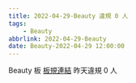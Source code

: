 ```yaml
---
title: 2022-04-29-Beauty 違規 0 人
tags:
    - Beauty
abbrlink: 2022-04-29-Beauty
date: Beauty-2022-04-29 12:00:00
---
```

Beauty 板 [板規連結](https://www.ptt.cc/bbs/Beauty/M.1630069980.A.84B.html)
昨天違規 0 人
